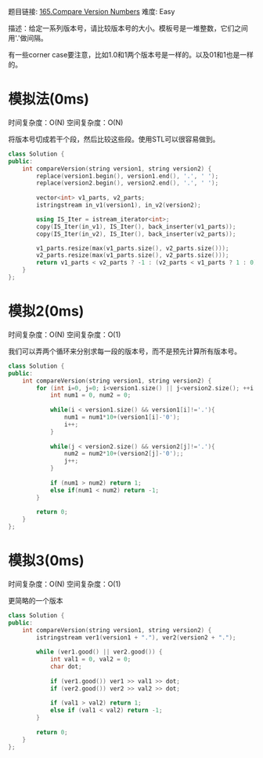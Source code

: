 题目链接: [165.Compare Version Numbers][1]
难度: Easy

描述：给定一系列版本号，请比较版本号的大小。模板号是一堆整数，它们之间用'.'做间隔。

有一些corner case要注意，比如1.0和1两个版本号是一样的。以及01和1也是一样的。


# 模拟法(0ms)
时间复杂度：O(N)
空间复杂度：O(N)

将版本号切成若干个段，然后比较这些段。使用STL可以很容易做到。

```cpp
class Solution {
public:
    int compareVersion(string version1, string version2) {
        replace(version1.begin(), version1.end(), '.', ' ');
        replace(version2.begin(), version2.end(), '.', ' ');
        
        vector<int> v1_parts, v2_parts;
        istringstream in_v1(version1), in_v2(version2);

        using IS_Iter = istream_iterator<int>;
        copy(IS_Iter(in_v1), IS_Iter(), back_inserter(v1_parts));
        copy(IS_Iter(in_v2), IS_Iter(), back_inserter(v2_parts));

        v1_parts.resize(max(v1_parts.size(), v2_parts.size()));
        v2_parts.resize(max(v1_parts.size(), v2_parts.size()));
        return v1_parts < v2_parts ? -1 : (v2_parts < v1_parts ? 1 : 0);
    }
};
```

# 模拟2(0ms)
时间复杂度：O(N)
空间复杂度：O(1)

我们可以弄两个循环来分别求每一段的版本号，而不是预先计算所有版本号。

```cpp
class Solution {
public:
    int compareVersion(string version1, string version2) {
        for (int i=0, j=0; i<version1.size() || j<version2.size(); ++i, ++j) {
            int num1 = 0, num2 = 0;
            
            while(i < version1.size() && version1[i]!='.'){
                num1 = num1*10+(version1[i]-'0');
                i++;
            }
    
            while(j < version2.size() && version2[j]!='.'){
                num2 = num2*10+(version2[j]-'0');;
                j++;
            }
    
            if (num1 > num2) return 1;
            else if(num1 < num2) return -1;
        }
    
        return 0;
    }
};
```

# 模拟3(0ms)
时间复杂度：O(N)
空间复杂度：O(1)

更简略的一个版本

```cpp
class Solution {
public:
    int compareVersion(string version1, string version2) {
        istringstream ver1(version1 + "."), ver2(version2 + ".");
        
        while (ver1.good() || ver2.good()) {
            int val1 = 0, val2 = 0;
            char dot;
            
            if (ver1.good()) ver1 >> val1 >> dot;
            if (ver2.good()) ver2 >> val2 >> dot;
            
            if (val1 > val2) return 1;
            else if (val1 < val2) return -1;
        }
        
        return 0;
    }
};
```

[1]: https://leetcode.com/problems/compare-version-numbers/